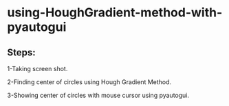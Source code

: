 # using-HoughGradient-method-with-pyautogui

## Steps:
1-Taking screen shot.

2-Finding center of circles using Hough Gradient Method.

3-Showing center of circles with mouse cursor using pyautogui.


